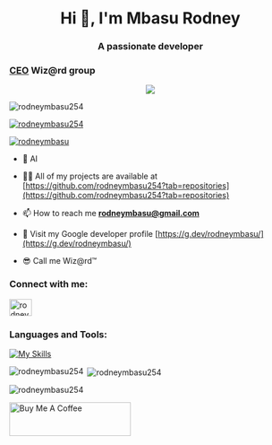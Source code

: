 <h1 align="center">Hi 👋, I'm Mbasu Rodney</h1>
<h3 align="center">A passionate developer</h3>
<h3 align="left"><u>CEO</u> Wiz@rd group</h3>
 <p align="center">
 <img src="https://readme-typing-svg.demolab.com/?lines=Always+versatile;Data+Scientist;Computer+scientist;AI/ML+developer;From+Nairobi+Kenya;Game+Developer&font=Fira%20Code&center=true&width=380&height=50&duration=4000&pause=1000">
 </p>
<p align="left"> <img src="https://komarev.com/ghpvc/?username=rodneymbasu254&label=Profile%20views&color=0e75b6&style=flat" alt="rodneymbasu254" /> </p>

<p align="left"> <a href="https://github.com/ryo-ma/github-profile-trophy"><img src="https://github-profile-trophy.vercel.app/?username=rodneymbasu254" alt="rodneymbasu254" /></a> </p>

<p align="left"> <a href="https://twitter.com/mbasurodney" target="blank"><img src="https://img.shields.io/twitter/follow/mbasurodney?logo=twitter&style=for-the-badge" alt="rodneymbasu" /></a> </p>


- 🌱 AI

- 👨‍💻 All of my projects are available at [https://github.com/rodneymbasu254?tab=repositories](https://github.com/rodneymbasu254?tab=repositories)

- 📫 How to reach me **rodneymbasu@gmail.com**

- 📄 Visit my Google developer profile [https://g.dev/rodneymbasu/](https://g.dev/rodneymbasu/)

- 😎 Call me Wiz@rd™ 

</p>
<h3 align="left">Connect with me:</h3>
<p align="left">
<a href="https://twitter.com/rodney_mbasu" target="blank"><img align="center" src="https://raw.githubusercontent.com/rahuldkjain/github-profile-readme-generator/master/src/images/icons/Social/twitter.svg" alt="rodneymbasu254" height="30" width="40" /></a>

<h3 align="left">Languages and Tools:</h3>

[![My Skills](https://skillicons.dev/icons?i=py,tensorflow,pandas,numpy,matplotlib,jupyter,java,js,bash,html,css,django,c,cs,git,androidstudio,stackoverflow,azure,vercel,github,net,typescript,unity,linux,md,mysql,nodejs,sass,react,sqlite,cpp,unreal&perline=6)](https://skillicons.dev)

<p><img align="left" src="https://github-readme-stats.vercel.app/api?username=rodneymbasu254&theme=radical&hide_border=true" alt="rodneymbasu254" /></p>

<p>&nbsp;<img align="center" src="https://github-readme-stats.vercel.app/api/top-langs?username=rodneymbasu254&show_icons=true&locale=en&theme=radical&hide_border=true&hide_progress=true" alt="rodneymbasu254" /></p>

<p><img align="center" src="https://streak-stats.demolab.com?user=rodneymbasu254&theme=radical&hide_border=true" alt="rodneymbasu254" /></p>

<a href="https://www.buymeacoffee.com/rodneymbasu" target="_blank"><img src="https://cdn.buymeacoffee.com/buttons/v2/default-yellow.png" alt="Buy Me A Coffee" style="height: 60px !important;width: 217px !important;" ></a>

